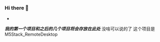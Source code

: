 ### Hi there 👋

<!--
**fsender/fsender** is a ✨ _special_ ✨ repository because its `README.md` (this file) appears on your GitHub profile.

Here are some ideas to get you started:

- 🔭 I’m currently working on ...
- 🌱 I’m currently learning ...
- 👯 I’m looking to collaborate on ...
- 🤔 I’m looking for help with ...
- 💬 Ask me about ...
- 📫 How to reach me: ...
- 😄 Pronouns: ...
- ⚡ Fun fact: ...-->
- 
***我的第一个项目和之后的几个项目将会存放在此处***
没啥可以说的了
这个项目是M5Stack_RemoteDesktop

